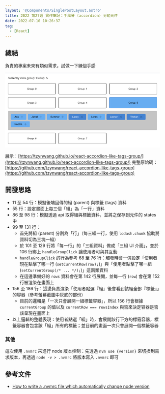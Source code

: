 ```yaml
---
layout: '@Components/SinglePostLayout.astro'
title: 2022 第27週 實作筆記：手風琴 (accordion) 分組元件
date: 2022-07-10 10:26:37
tag:
  - [React]
---
```


## 總結

負責的專案未來有類似需求，試做一下練個手感

![accordion demo](/2022/react-accordion-like-tags-group/demo.png)

展示：[https://tzynwang.github.io/react-accordion-like-tags-group/](https://tzynwang.github.io/react-accordion-like-tags-group/)
完整原始碼：[https://github.com/tzynwang/react-accordion-like-tags-group](https://github.com/tzynwang/react-accordion-like-tags-group)

## 開發思路

<script src="https://gist.github.com/tzynwang/fd1bcbd91bfe5216b06bcb6c4e48b789.js"></script>

- 11 至 54 行：模擬後端回傳的組 (parent) 與標籤 (tags) 資料
- 55 行：設定畫面上每三個「組」為「一行」資料
- 86 至 98 行：模擬透過 api 取得組與標籤資料，並將之保存到元件的 states 中
- 99 至 131 行：
  - 首先將組 (parent) 分割為「行」（每三組一行，使用 `lodash.chunk` 協助將資料切為三塊一組）
  - 於 101 至 129 行將「每一行」的「三組資料」做成「三組 UI 介面」，並於 106 行綁上 `handleGroupClick` 讓使用者可與其互動
  - `handleGroupClick` 的行為參考 68 至 76 行：觸發時會一併設定「使用者現在點擊了哪一行 (`setCurrentRow(row);`)」與「使用者點擊了哪一組 (`setCurrentGroup(/* ... */);`)」這兩類資料
  - 在這邊準備好的 `rows` 資料會在第 142 行展開，並每一行 (`row`) 會在第 152 行被渲染在畫面上
- 156 至 186 行：這邊負責渲染「使用者點選『組』後會看到該組全部『標籤』」的容器（參考螢幕截圖中灰底的部份）
  - 目前的邏輯是「一次只會展開一組標籤容器」，所以 156 行會根據 `currentGroup` 的值以及 `currentRow === rowsIndex` 與否來決定容器是否該呈現在畫面上
- 以上邏輯的整體表現：使用者點選「組」時，會展開該行下方的標籤容器，標籤容器會包含該「組」所有的標籤；並目前的畫面一次只會展開一個標籤容器

### 其他

這次使用 `.nvmrc` 來進行 node 版本控制：先透過 `nvm use {version}` 來切換到需求版本，再透過 `node -v > .nvmrc` 將版本寫入 `.nvmrc` 即可

## 參考文件

- [How to write a .nvmrc file which automatically change node version](https://stackoverflow.com/questions/57110542/how-to-write-a-nvmrc-file-which-automatically-change-node-version)
